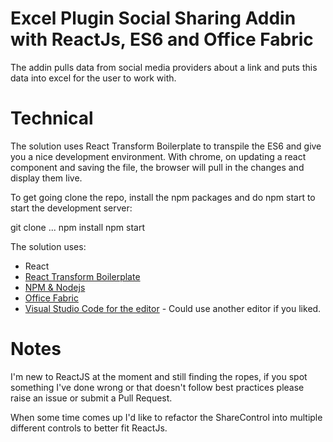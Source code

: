 Excel Plugin Social Sharing Addin with ReactJs, ES6 and Office Fabric
========================================================

The addin pulls data from social media providers about a link and puts this data into excel for the user to work with. 

Technical
============================

The solution uses React Transform Boilerplate to transpile the ES6 and give you a nice development environment.
With chrome, on updating a react component and saving the file, the browser will pull in the changes and display them live. 

To get going clone the repo, install the npm packages and do npm start to start the development server:

git clone ...
npm install
npm start

The solution uses:

 - React
 - [React Transform Boilerplate](https://github.com/gaearon/react-transform-boilerplate)
 - [NPM & Nodejs](https://nodejs.org/en/)
 - [Office Fabric](http://officeuifabric.com/) 
 - [Visual Studio Code for the editor](https://code.visualstudio.com/) - Could use another editor if you liked. 

Notes
============================

I'm new to ReactJS at the moment and still finding the ropes, if you spot something I've done wrong or that doesn't follow best practices please raise an issue or submit a Pull Request.

When some time comes up I'd like to refactor the ShareControl into multiple different controls to better fit ReactJs. 

 